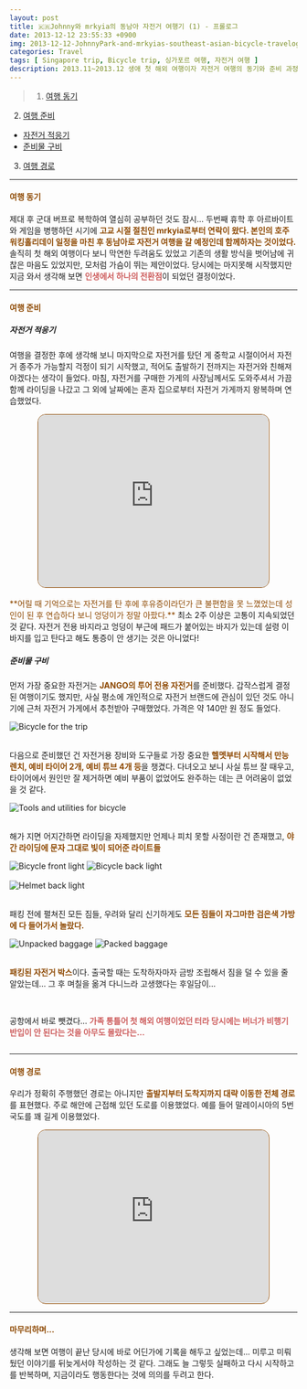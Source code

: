 ```yaml
---
layout: post
title: 🇰🇷Johnny와 mrkyia의 동남아 자전거 여행기 (1) - 프롤로그
date: 2013-12-12 23:55:33 +0900
img: 2013-12-12-JohnnyPark-and-mrkyias-southeast-asian-bicycle-travelog-1.jpg
categories: Travel
tags: [ Singapore trip, Bicycle trip, 싱가포르 여행, 자전거 여행 ]
description: 2013.11~2013.12 생애 첫 해외 여행이자 자전거 여행의 동기와 준비 과정을 짧게 적어보았다.
---
```


> 1. [여행 동기](#여행-동기 "Navigate to Motivation for the trip")
2. [여행 준비](#여행-준비 "Navigate to Preparation for the trip")
- [자전거 적응기](#자전거-적응기 "Navigate to Bicycle adaptation period")
- [준비물 구비](#준비물-구비 "Navigate to Preparing equipments")
3. [여행 경로](#여행-경로 "Navigate to Path for the trip")

---

#### <span style="color: #8D4801">**여행 동기**</span>
제대 후 군대 버프로 복학하여 열심히 공부하던 것도 잠시... 두번째 휴학 후 아르바이트와 게임을 병행하던 시기에 <span style="color: #8D4801">**고교 시절 절친인 mrkyia로부터 연락이 왔다. 본인의 호주 워킹홀리데이 일정을 마친 후 동남아로 자전거 여행을 갈 예정인데 함께하자는 것이었다.**</span> 솔직히 첫 해외 여행이다 보니 막연한 두려움도 있었고 기존의 생활 방식을 벗어남에 귀찮은 마음도 있었지만, 모처럼 가슴이 뛰는 제안이었다. 당시에는 마지못해 시작했지만 지금 와서 생각해 보면 <span style="color: indianred">**인생에서 하나의 전환점**</span>이 되었던 결정이었다. 

---

#### <span style="color: #8D4801">**여행 준비**</span>
##### **자전거 적응기**
여행을 결정한 후에 생각해 보니 마지막으로 자전거를 탔던 게 중학교 시절이어서 자전거 종주가 가능할지 걱정이 되기 시작했고, 적어도 출발하기 전까지는 자전거와 친해져야겠다는 생각이 들었다. 마침, 자전거를 구매한 가게의 사장님께서도 도와주셔서 가끔 함께 라이딩을 나갔고 그 외에 날짜에는 혼자 집으로부터 자전거 가게까지 왕복하며 연습했었다.
<center><iframe src="https://www.google.com/maps/embed?pb=!1m28!1m12!1m3!1d18828.780555637073!2d127.10065904067773!3d36.78484741172808!2m3!1f0!2f0!3f0!3m2!1i1024!2i768!4f13.1!4m13!3e6!4m5!1s0x357ad9b60942ae99%3A0x8de90e49b5392bec!2z66Gv642w7LqQ7Iqs7JWE7YyM7Yq4!3m2!1d36.775531099999995!2d127.0809925!4m5!1s0x357ad81d1e0b632f%3A0x34c2e4bcdb3dfb2e!2z7Lap7LKt64Ko64-EIOyynOyViOyLnCDrj5nrgqjqtawg7Iug67Cp64-ZIOuwlO2AtOuyjOugiE1UQg!3m2!1d36.7890705!2d127.1210802!5e1!3m2!1sko!2skr!4v1728757273933!5m2!1sko!2skr" style="border:1px solid #8D4801;border-radius:14px;width:80%;max-width:1080px;aspect-ratio:4/3;height:auto;" allowfullscreen="" loading="lazy" referrerpolicy="no-referrer-when-downgrade"></iframe></center>
<br>
<span style="color: #8D4801">**어릴 때 기억으로는 자전거를 탄 후에 후유증이라던가 큰 불편함을 못 느꼈었는데 성인이 된 후 연습하다 보니 엉덩이가 정말 아팠다.**</span> 최소 2주 이상은 고통이 지속되었던 것 같다. 자전거 전용 바지라고 엉덩이 부근에 패드가 붙어있는 바지가 있는데 설령 이 바지를 입고 탄다고 해도 통증이 안 생기는 것은 아니었다!

<br>

##### **준비물 구비**
먼저 가장 중요한 자전거는 <span style="color: #8D4801">**JANGO의 투어 전용 자전거**</span>를 준비했다. 갑작스럽게 결정된 여행이기도 했지만, 사실 평소에 개인적으로 자전거 브랜드에 관심이 있던 것도 아니기에 근처 자전거 가게에서 추천받아 구매했었다. 가격은 약 140만 원 정도 들었다.
<div class="image-slider-static">
  <img src="{{site.baseurl}}/images/posts/2013-12-12-JohnnyPark-and-mrkyias-southeast-asian-bicycle-travelog-1/bicycle.jpg" title="Bicycle for the trip" alt="Bicycle for the trip">
</div>
<br>

다음으로 준비했던 건 자전거용 장비와 도구들로 가장 중요한 <span style="color: #8D4801">**헬멧부터 시작해서 만능 렌치, 예비 타이어 2개, 예비 튜브 4개 등**</span>을 챙겼다. 다녀오고 보니 사실 튜브 잘 때우고, 타이어에서 원인만 잘 제거하면 예비 부품이 없었어도 완주하는 데는 큰 어려움이 없었을 것 같다.
<div class="image-slider-static">
  <img src="{{site.baseurl}}/images/posts/2013-12-12-JohnnyPark-and-mrkyias-southeast-asian-bicycle-travelog-1/bicycle-equipments.jpg" title="Tools and utilities for bicycle" alt="Tools and utilities for bicycle">
</div>
<br>

해가 지면 어지간하면 라이딩을 자제했지만 언제나 피치 못할 사정이란 건 존재했고, <span style="color: #8D4801">**야간 라이딩에 문자 그대로 빛이 되어준 라이트들**</span> 
<div class="image-slider-auto">
  <img src="{{site.baseurl}}/images/posts/2013-12-12-JohnnyPark-and-mrkyias-southeast-asian-bicycle-travelog-1/bicycle-front-light.jpg" title="Bicycle front light" alt="Bicycle front light">
  <img src="{{site.baseurl}}/images/posts/2013-12-12-JohnnyPark-and-mrkyias-southeast-asian-bicycle-travelog-1/bicycle-back-light.jpg" title="Bicycle back light" alt="Bicycle back light">
</div>
<br>
<div class="image-slider-static">
  <img src="{{site.baseurl}}/images/posts/2013-12-12-JohnnyPark-and-mrkyias-southeast-asian-bicycle-travelog-1/bicycle-helmet-back-light.jpg" title="Helmet back light" alt="Helmet back light">
</div>
<br>

패킹 전에 펼쳐진 모든 짐들, 우려와 달리 신기하게도 <span style="color: #8D4801">**모든 짐들이 자그마한 검은색 가방에 다 들어가서 놀랐다.**</span>
<div class="image-slider-auto">
  <img src="{{site.baseurl}}/images/posts/2013-12-12-JohnnyPark-and-mrkyias-southeast-asian-bicycle-travelog-1/baggage.jpg" title="Unpacked baggage" alt="Unpacked baggage">
  <img src="{{site.baseurl}}/images/posts/2013-12-12-JohnnyPark-and-mrkyias-southeast-asian-bicycle-travelog-1/packed-baggage-into-bags-on-bicycle.jpg" title="Packed baggage" alt="Packed baggage">
</div>
<br>

<span style="color: #8D4801">**패킹된 자전거 박스**</span>이다. 출국할 때는 도착하자마자 금방 조립해서 짐을 덜 수 있을 줄 알았는데... 그 후 며칠을 옮겨 다니느라 고생했다는 후일담이...
<div class="image-slider-static">
  <img src="{{site.baseurl}}/images/posts/2013-12-12-JohnnyPark-and-mrkyias-southeast-asian-bicycle-travelog-1/packed-bicycle.jpg" title="" alt="">
</div>
<br>

공항에서 바로 뺏겼다... <span style="color: indianred">**가족 통틀어 첫 해외 여행이었던 터라 당시에는 버너가 비행기 반입이 안 된다는 것을 아무도 몰랐다는...**</span>
<div class="image-slider-static">
  <img src="{{site.baseurl}}/images/posts/2013-12-12-JohnnyPark-and-mrkyias-southeast-asian-bicycle-travelog-1/burner.jpg" title="" alt="">
</div>

---

#### <span style="color: #8D4801">**여행 경로**</span>
우리가 정확히 주행했던 경로는 아니지만 <span style="color: #8D4801">**출발지부터 도착지까지 대략 이동한 전체 경로**</span>를 표현했다. 주로 해안에 근접해 있던 도로를 이용했었다. 예를 들어 말레이시아의 5번 국도를 꽤 길게 이용했었다.
<center><iframe src="https://www.google.com/maps/embed?pb=!1m76!1m12!1m3!1d7376294.71234392!2d102.6416000608649!3d8.205304745096363!2m3!1f0!2f0!3f0!3m2!1i1024!2i768!4f13.1!4m61!3e0!4m5!1s0x31da17d693d0cde3%3A0xd6d6dd5e414e4503!2z7Iux6rCA7Y-s66W0IOywveydtCDqta3soJzqs7Xtla0!3m2!1d1.358604!2d103.98994359999999!4m5!1s0x31da0bac9d5d811d%3A0x2226519762c179d3!2sGelang%20Patah!3m2!1d1.4515012999999999!2d103.5970167!4m5!1s0x31d098758f2643ef%3A0x4f644d9616dd933c!2z7Y-w7Yuw7JWIIOyLnOyCrOydtOuTnA!3m2!1d1.4799025!2d103.38561!4m5!1s0x31d056d7332d5253%3A0xc79579f5b9d8c47!2z67CU7Yis7YyM7ZWr!3m2!1d1.8494419999999998!2d102.92883409999999!4m5!1s0x31d1b8efc454c54d%3A0xd9dff43901f2e6dc!2z66y07JWE66W0!3m2!1d2.0630519!2d102.5848717!4m5!1s0x31d1ee278e8c65dd%3A0x32a7281769e016a!2z66eQ65287Lm0!3m2!1d2.189594!2d102.25008679999999!4m5!1s0x31ce04a482c5bbd1%3A0xd56beb51cb1d844a!2sTampin!3m2!1d2.472971!2d102.231194!4m5!1s0x31cdde05ead5d09f%3A0x563c38f6157031ea!2z7IS466CY67CY!3m2!1d2.725889!2d101.9378239!4m5!1s0x31cc534c4ffe81cf%3A0xeb61f5772fd54514!2z7YG0656R!3m2!1d3.044917!2d101.44556209999999!4m5!1s0x311d67771542274f%3A0x120d19554f157a07!2z7YOc6rWtIOyCrOuth-yBmOudvOq5kCBCYW5nIFBobGkgRGlzdHJpY3QsIE5vbmcgUHJ1ZSwg7IiY7JmE64KY7ZKIIOqzte2VrQ!3m2!1d13.6818969!2d100.7468694!5e1!3m2!1sko!2skr!4v1729033795504!5m2!1sko!2skr" style="border:1px solid #8D4801;border-radius:14px;width:80%;max-width:1080px;aspect-ratio:4/3;height:auto;" allowfullscreen="" loading="lazy" referrerpolicy="no-referrer-when-downgrade"></iframe></center>

---

#### <span style="color: #8D4801">**마무리하며...**</span>
생각해 보면 여행이 끝난 당시에 바로 어딘가에 기록을 해두고 싶었는데... 미루고 미뤄뒀던 이야기를 뒤늦게서야 작성하는 것 같다. 그래도 늘 그렇듯 실패하고 다시 시작하고를 반복하며, 지금이라도 행동한다는 것에 의의를 두려고 한다.